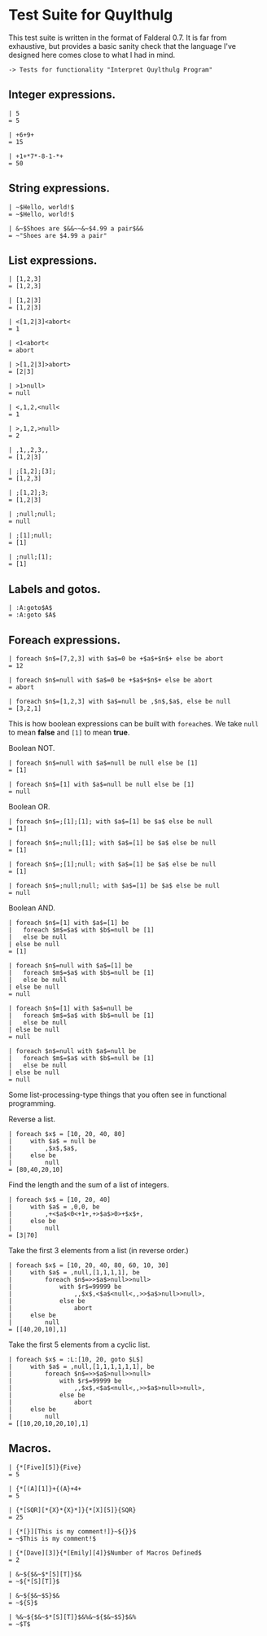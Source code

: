 Test Suite for Quylthulg
========================

This test suite is written in the format of Falderal 0.7.  It is far from
exhaustive, but provides a basic sanity check that the language I've designed
here comes close to what I had in mind.

    -> Tests for functionality "Interpret Quylthulg Program"

Integer expressions.
--------------------

    | 5
    = 5

    | +6+9+
    = 15

    | +1+*7*-8-1-*+
    = 50

String expressions.
-------------------

    | ~$Hello, world!$
    = ~$Hello, world!$

    | &~$Shoes are $&&~~&~$4.99 a pair$&&
    = ~"Shoes are $4.99 a pair"

List expressions.
-----------------

    | [1,2,3]
    = [1,2,3]

    | [1,2|3]
    = [1,2|3]

    | <[1,2|3]<abort<
    = 1

    | <1<abort<
    = abort

    | >[1,2|3]>abort>
    = [2|3]

    | >1>null>
    = null

    | <,1,2,<null<
    = 1

    | >,1,2,>null>
    = 2

    | ,1,,2,3,,
    = [1,2|3]

    | ;[1,2];[3];
    = [1,2,3]

    | ;[1,2];3;
    = [1,2|3]

    | ;null;null;
    = null

    | ;[1];null;
    = [1]

    | ;null;[1];
    = [1]

Labels and gotos.
-----------------

    | :A:goto$A$
    = :A:goto $A$

Foreach expressions.
--------------------

    | foreach $n$=[7,2,3] with $a$=0 be +$a$+$n$+ else be abort
    = 12

    | foreach $n$=null with $a$=0 be +$a$+$n$+ else be abort
    = abort

    | foreach $n$=[1,2,3] with $a$=null be ,$n$,$a$, else be null
    = [3,2,1]

This is how boolean expressions can be built with `foreach`es.
We take `null` to mean **false** and `[1]` to mean **true**.

Boolean NOT.

    | foreach $n$=null with $a$=null be null else be [1]
    = [1]

    | foreach $n$=[1] with $a$=null be null else be [1]
    = null

Boolean OR.

    | foreach $n$=;[1];[1]; with $a$=[1] be $a$ else be null
    = [1]

    | foreach $n$=;null;[1]; with $a$=[1] be $a$ else be null
    = [1]

    | foreach $n$=;[1];null; with $a$=[1] be $a$ else be null
    = [1]

    | foreach $n$=;null;null; with $a$=[1] be $a$ else be null
    = null

Boolean AND.

    | foreach $n$=[1] with $a$=[1] be
    |   foreach $m$=$a$ with $b$=null be [1]
    |   else be null
    | else be null
    = [1]

    | foreach $n$=null with $a$=[1] be
    |   foreach $m$=$a$ with $b$=null be [1]
    |   else be null
    | else be null
    = null

    | foreach $n$=[1] with $a$=null be
    |   foreach $m$=$a$ with $b$=null be [1]
    |   else be null
    | else be null
    = null

    | foreach $n$=null with $a$=null be
    |   foreach $m$=$a$ with $b$=null be [1]
    |   else be null
    | else be null
    = null

Some list-processing-type things that you often see in functional
programming.

Reverse a list.

    | foreach $x$ = [10, 20, 40, 80]
    |     with $a$ = null be
    |         ,$x$,$a$,
    |     else be
    |         null
    = [80,40,20,10]

Find the length and the sum of a list of integers.

    | foreach $x$ = [10, 20, 40]
    |     with $a$ = ,0,0, be
    |         ,+<$a$<0<+1+,+>$a$>0>+$x$+,
    |     else be
    |         null
    = [3|70]

Take the first 3 elements from a list (in reverse order.)

    | foreach $x$ = [10, 20, 40, 80, 60, 10, 30]
    |     with $a$ = ,null,[1,1,1,1], be
    |         foreach $n$=>>$a$>null>>null>
    |             with $r$=99999 be
    |                 ,,$x$,<$a$<null<,,>>$a$>null>>null>,
    |             else be
    |                 abort
    |     else be
    |         null
    = [[40,20,10],1]

Take the first 5 elements from a cyclic list.

    | foreach $x$ = :L:[10, 20, goto $L$]
    |     with $a$ = ,null,[1,1,1,1,1,1], be
    |         foreach $n$=>>$a$>null>>null>
    |             with $r$=99999 be
    |                 ,,$x$,<$a$<null<,,>>$a$>null>>null>,
    |             else be
    |                 abort
    |     else be
    |         null
    = [[10,20,10,20,10],1]

Macros.
-------

    | {*[Five][5]}{Five}
    = 5

    | {*[(A][1]}+{(A}+4+
    = 5

    | {*[SQR][*{X}*{X}*]}{*[X][5]}{SQR}
    = 25

    | {*[}][This is my comment!]}~${}}$
    = ~$This is my comment!$

    | {*[Dave][3]}{*[Emily][4]}$Number of Macros Defined$
    = 2

    | &~${$&~$*[S][T]}$&
    = ~${*[S][T]}$

    | &~${$&~$S}$&
    = ~${S}$

    | %&~${$&~$*[S][T]}$&%&~${$&~$S}$&%
    = ~$T$
